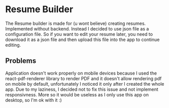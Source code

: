 # Resume Builder

The Resume builder is made for (u wont believe) creating resumes. Implemented without backend. Instead I decided to use json file as a configuration file. So if you want to edit your resume later, you need to download it as a json file and then upload this file into the app to continue editing.

## Problems

Application doesn't work properly on mobile devices because I used the react-pdf-renderer library to render PDF and it doesn't allow rendering pdf on mobile by default, unfortunately I noticed it only after I created the whole app. Due to my laziness, I decided not to fix this issue and not implement responsivness. More so it would be useless as I only use this app on desktop, so I'm ok with it :)
